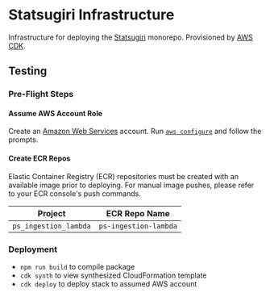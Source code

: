 # Statsugiri Infrastructure

Infrastructure for deploying the [Statsugiri](https://github.com/StatsugiriGG/Statsugiri) monorepo. Provisioned by [AWS CDK](https://aws.amazon.com/cdk/).

## Testing

### Pre-Flight Steps

#### Assume AWS Account Role

Create an [Amazon Web Services](https://aws.amazon.com/) account. Run [`aws configure`](https://docs.aws.amazon.com/cli/latest/reference/configure/) and follow the prompts.

#### Create ECR Repos

Elastic Container Registry (ECR) repositories must be created with an available image prior to deploying. For manual image pushes, please refer to your ECR console's push commands.

| Project               | ECR Repo Name         |
| --------------------- | --------------------- |
| `ps_ingestion_lambda` | `ps-ingestion-lambda` |

### Deployment

-   `npm run build` to compile package
-   `cdk synth` to view synthesized CloudFormation template
-   `cdk deploy` to deploy stack to assumed AWS account
